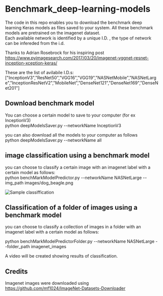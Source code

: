 # Benchmark_deep-learning-models

The code in this repo enables you to download the benchmark deep learning Keras  models as files saved to your system. All these benchmark models are pretrained on the imagenet dataset. </br>
Each available  network is identified by a unique I.D.  , the type  of network can be infereded from the i.d.

Thanks to Adrian Rosebrock for his inspiring post https://www.pyimagesearch.com/2017/03/20/imagenet-vggnet-resnet-inception-xception-keras/

These are the list of avilabile I.D.s:
["InceptionV3","ResNet50","VGG16","VGG19","NASNetMobile","NASNetLarge","InceptionResNetV2","MobileNet","DenseNet121","DenseNet169","DenseNet201"]

## Download benchmark model
You can choose a certain model to save to your computer  (for ex InceptionV3) </br>
python deepModelsSaver.py --networkName InceptionV3    

you can also download all the models to your computer as follows </br>
python deepModelsSaver.py --networkName all

## image classification using  a benchmark model 
you can choose to classify a certain image with an imagenet label with a certain model as follows:  </br>
python benchMarkModelPredictor.py --networkName  NASNetLarge --img_path images/dog_beagle.png  


 ![Sample classiffication](https://github.com/Walid-Ahmed/standard_deep-learning-models/blob/master/results/elph.jpeg)

## Classification of a folder of images  using  a benchmark model 

you can choose to classify a collection of images in a folder  with an imagenet label with a certain model as follows:  </br>

python benchMarkModelPredictorFolder.py --networkName NASNetLarge --folder_path imagenet_images

A video will be created showing results of classification.


## Credits

Imagenet images were downloaded using https://github.com/mf1024/ImageNet-Datasets-Downloader
